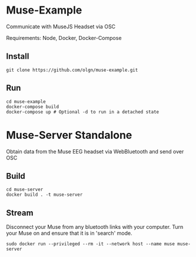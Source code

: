 # Muse-Example
Communicate with MuseJS Headset via OSC

Requirements: Node, Docker, Docker-Compose

## Install
```
git clone https://github.com/olgn/muse-example.git
```
## Run
```
cd muse-example
docker-compose build
docker-compose up # Optional -d to run in a detached state 
```

# Muse-Server Standalone
Obtain data from the Muse EEG headset via WebBluetooth and
send over OSC

## Build
```
cd muse-server
docker build . -t muse-server
```

## Stream
Disconnect your Muse from any bluetooth links with your computer.
Turn your Muse on and ensure that it is in 'search' mode.
```
sudo docker run --privileged --rm -it --network host --name muse muse-server
```